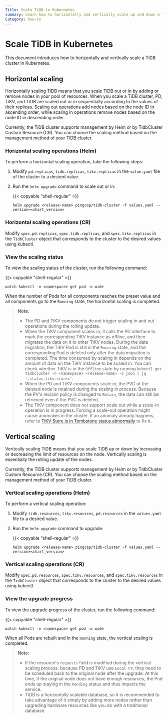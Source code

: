 ```yaml
---
Title: Scale TiDB in Kubernetes
summary: Learn how to horizontally and vertically scale up and down a TiDB cluster in Kubernetes.
Category: how-to
---
```


# Scale TiDB in Kubernetes

This document introduces how to horizontally and vertically scale a TiDB cluster in Kubernetes.

## Horizontal scaling

Horizontally scaling TiDB means that you scale TiDB out or in by adding or remove nodes in your pool of resources. When you scale a TiDB cluster, PD, TiKV, and TiDB are scaled out or in sequentially according to the values of their replicas. Scaling out operations add nodes based on the node ID in ascending order, while scaling in operations remove nodes based on the node ID in descending order.

Currently, the TiDB cluster supports management by Helm or by TidbCluster Custom Resource (CR). You can choose the scaling method based on the management method of your TiDB cluster.

### Horizontal scaling operations (Helm)

To perform a horizontal scaling operation, take the following steps:

1. Modify `pd.replicas`, `tidb.replicas`, `tikv.replicas` in the `value.yaml` file of the cluster to a desired value.

2. Run the `helm upgrade` command to scale out or in:

    {{< copyable "shell-regular" >}}

    ```shell
    helm upgrade <release-name> pingcap/tidb-cluster -f values.yaml --version=<chart_version>
    ```

### Horizontal scaling operations (CR)

Modify `spec.pd.replicas`, `spec.tidb.replicas`, and `spec.tikv.replicas` in the `TidbCluster` object that corresponds to the cluster to the desired values using kubectl.

### View the scaling status

To view the scaling status of the cluster, run the following command:

{{< copyable "shell-regular" >}}

```shell
watch kubectl -n <namespace> get pod -o wide
```

When the number of Pods for all components reaches the preset value and all components go to the `Running` state, the horizontal scaling is completed.

> **Note:**
>
> - The PD and TiKV components do not trigger scaling in and out operations during the rolling update.
> - When the TiKV component scales in, it calls the PD interface to mark the corresponding TiKV instance as offline, and then migrates the data on it to other TiKV nodes. During the data migration, the TiKV Pod is still in the `Running` state, and the corresponding Pod is deleted only after the data migration is completed. The time consumed by scaling in depends on the amount of data on the TiKV instance to be scaled in. You can check whether TiKV is in the `Offline` state by running `kubectl get tidbcluster -n <namespace> <release-name> -o json | jq '.status.tikv.stores'`.
> - When the PD and TiKV components scale in, the PVC of the deleted node is retained during the scaling in process. Because the PV's reclaim policy is changed to `Retain`, the data can still be retrieved even if the PVC is deleted.
> - The TiKV component does not support scale out while a scale-in operation is in progress. Forcing a scale-out operation might cause anomalies in the cluster. If an anomaly already happens, refer to [TiKV Store is in Tombstone status abnormally](troubleshoot.md#tikv-store-is-in-tombstone-status-abnormally) to fix it.

## Vertical scaling

Vertically scaling TiDB means that you scale TiDB up or down by increasing or decreasing the limit of resources on the node. Vertically scaling is essentially the rolling update of the nodes.

Currently, the TiDB cluster supports management by Helm or by TidbCluster Custom Resource (CR). You can choose the scaling method based on the management method of your TiDB cluster.

### Vertical scaling operations (Helm)

To perform a vertical scaling operation:

1. Modify `tidb.resources`, `tikv.resources`, `pd.resources` in the `values.yaml` file to a desired value.

2. Run the `helm upgrade` command to upgrade:

    {{< copyable "shell-regular" >}}

    ```shell
    helm upgrade <release-name> pingcap/tidb-cluster -f values.yaml --version=<chart_version>
    ```

### Vertical scaling operations (CR)

Modify `spec.pd.resources`, `spec.tikv.resources`, and `spec.tikv.resources` in the `TidbCluster` object that corresponds to the cluster to the desired values using kubectl.

### View the upgrade progress

To view the upgrade progress of the cluster, run the following command:

{{< copyable "shell-regular" >}}

```shell
watch kubectl -n <namespace> get pod -o wide
```

When all Pods are rebuilt and in the `Running` state, the vertical scaling is completed.

> **Note:**
>
> - If the resource's `requests` field is modified during the vertical scaling process, because PD and TiKV use `Local PV`, they need to be scheduled back to the original node after the upgrade. At this time, if the original node does not have enough resources, the Pod ends up staying in the `Pending` status and thus impacts the service.
> - TiDB is a horizontally scalable database, so it is recommended to take advantage of it simply by adding more nodes rather than upgrading hardware resources like you do with a traditional database.
